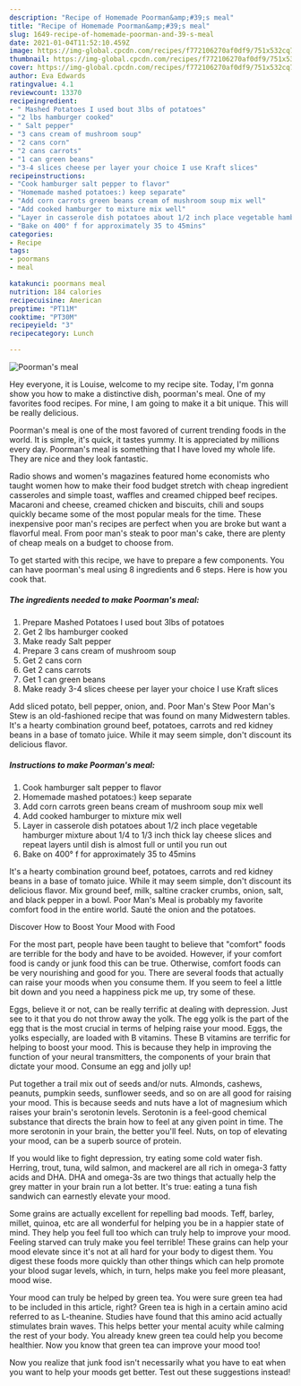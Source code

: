 ```yaml
---
description: "Recipe of Homemade Poorman&amp;#39;s meal"
title: "Recipe of Homemade Poorman&amp;#39;s meal"
slug: 1649-recipe-of-homemade-poorman-and-39-s-meal
date: 2021-01-04T11:52:10.459Z
image: https://img-global.cpcdn.com/recipes/f772106270af0df9/751x532cq70/poormans-meal-recipe-main-photo.jpg
thumbnail: https://img-global.cpcdn.com/recipes/f772106270af0df9/751x532cq70/poormans-meal-recipe-main-photo.jpg
cover: https://img-global.cpcdn.com/recipes/f772106270af0df9/751x532cq70/poormans-meal-recipe-main-photo.jpg
author: Eva Edwards
ratingvalue: 4.1
reviewcount: 13370
recipeingredient:
- " Mashed Potatoes I used bout 3lbs of potatoes"
- "2 lbs hamburger cooked"
- " Salt pepper"
- "3 cans cream of mushroom soup"
- "2 cans corn"
- "2 cans carrots"
- "1 can green beans"
- "3-4 slices cheese per layer your choice I use Kraft slices"
recipeinstructions:
- "Cook hamburger salt pepper to flavor"
- "Homemade mashed potatoes:) keep separate"
- "Add corn carrots green beans cream of mushroom soup mix well"
- "Add cooked hamburger to mixture mix well"
- "Layer in casserole dish potatoes about 1/2 inch place vegetable hamburger mixture about 1/4 to 1/3 inch thick lay cheese slices and repeat layers until dish is almost full or until you run out"
- "Bake on 400° f for approximately 35 to 45mins"
categories:
- Recipe
tags:
- poormans
- meal

katakunci: poormans meal 
nutrition: 184 calories
recipecuisine: American
preptime: "PT11M"
cooktime: "PT30M"
recipeyield: "3"
recipecategory: Lunch

---
```



![Poorman&#39;s meal](https://img-global.cpcdn.com/recipes/f772106270af0df9/751x532cq70/poormans-meal-recipe-main-photo.jpg)

Hey everyone, it is Louise, welcome to my recipe site. Today, I'm gonna show you how to make a distinctive dish, poorman&#39;s meal. One of my favorites food recipes. For mine, I am going to make it a bit unique. This will be really delicious.

Poorman&#39;s meal is one of the most favored of current trending foods in the world. It is simple, it's quick, it tastes yummy. It is appreciated by millions every day. Poorman&#39;s meal is something that I have loved my whole life. They are nice and they look fantastic.

Radio shows and women&#39;s magazines featured home economists who taught women how to make their food budget stretch with cheap ingredient casseroles and simple toast, waffles and creamed chipped beef recipes. Macaroni and cheese, creamed chicken and biscuits, chili and soups quickly became some of the most popular meals for the time. These inexpensive poor man&#39;s recipes are perfect when you are broke but want a flavorful meal. From poor man&#39;s steak to poor man&#39;s cake, there are plenty of cheap meals on a budget to choose from.


To get started with this recipe, we have to prepare a few components. You can have poorman&#39;s meal using 8 ingredients and 6 steps. Here is how you cook that.

<!--inarticleads1-->

##### The ingredients needed to make Poorman&#39;s meal:

1. Prepare  Mashed Potatoes I used bout 3lbs of potatoes
1. Get 2 lbs hamburger cooked
1. Make ready  Salt pepper
1. Prepare 3 cans cream of mushroom soup
1. Get 2 cans corn
1. Get 2 cans carrots
1. Get 1 can green beans
1. Make ready 3-4 slices cheese per layer your choice I use Kraft slices


Add sliced potato, bell pepper, onion, and. Poor Man&#39;s Stew Poor Man&#39;s Stew is an old-fashioned recipe that was found on many Midwestern tables. It&#39;s a hearty combination ground beef, potatoes, carrots and red kidney beans in a base of tomato juice. While it may seem simple, don&#39;t discount its delicious flavor. 

<!--inarticleads2-->

##### Instructions to make Poorman&#39;s meal:

1. Cook hamburger salt pepper to flavor
1. Homemade mashed potatoes:) keep separate
1. Add corn carrots green beans cream of mushroom soup mix well
1. Add cooked hamburger to mixture mix well
1. Layer in casserole dish potatoes about 1/2 inch place vegetable hamburger mixture about 1/4 to 1/3 inch thick lay cheese slices and repeat layers until dish is almost full or until you run out
1. Bake on 400° f for approximately 35 to 45mins


It&#39;s a hearty combination ground beef, potatoes, carrots and red kidney beans in a base of tomato juice. While it may seem simple, don&#39;t discount its delicious flavor. Mix ground beef, milk, saltine cracker crumbs, onion, salt, and black pepper in a bowl. Poor Man&#39;s Meal is probably my favorite comfort food in the entire world. Sauté the onion and the potatoes. 

Discover How to Boost Your Mood with Food


For the most part, people have been taught to believe that "comfort" foods are terrible for the body and have to be avoided. However, if your comfort food is candy or junk food this can be true. Otherwise, comfort foods can be very nourishing and good for you. There are several foods that actually can raise your moods when you consume them. If you seem to feel a little bit down and you need a happiness pick me up, try some of these.

Eggs, believe it or not, can be really terrific at dealing with depression. Just see to it that you do not throw away the yolk. The egg yolk is the part of the egg that is the most crucial in terms of helping raise your mood. Eggs, the yolks especially, are loaded with B vitamins. These B vitamins are terrific for helping to boost your mood. This is because they help in improving the function of your neural transmitters, the components of your brain that dictate your mood. Consume an egg and jolly up!

Put together a trail mix out of seeds and/or nuts. Almonds, cashews, peanuts, pumpkin seeds, sunflower seeds, and so on are all good for raising your mood. This is because seeds and nuts have a lot of magnesium which raises your brain's serotonin levels. Serotonin is a feel-good chemical substance that directs the brain how to feel at any given point in time. The more serotonin in your brain, the better you'll feel. Nuts, on top of elevating your mood, can be a superb source of protein.

If you would like to fight depression, try eating some cold water fish. Herring, trout, tuna, wild salmon, and mackerel are all rich in omega-3 fatty acids and DHA. DHA and omega-3s are two things that actually help the grey matter in your brain run a lot better. It's true: eating a tuna fish sandwich can earnestly elevate your mood. 

Some grains are actually excellent for repelling bad moods. Teff, barley, millet, quinoa, etc are all wonderful for helping you be in a happier state of mind. They help you feel full too which can truly help to improve your mood. Feeling starved can truly make you feel terrible! These grains can help your mood elevate since it's not at all hard for your body to digest them. You digest these foods more quickly than other things which can help promote your blood sugar levels, which, in turn, helps make you feel more pleasant, mood wise.

Your mood can truly be helped by green tea. You were sure green tea had to be included in this article, right? Green tea is high in a certain amino acid referred to as L-theanine. Studies have found that this amino acid actually stimulates brain waves. This helps better your mental acuity while calming the rest of your body. You already knew green tea could help you become healthier. Now you know that green tea can improve your mood too!

Now you realize that junk food isn't necessarily what you have to eat when you want to help your moods get better. Test out  these suggestions  instead!

